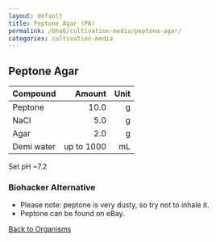 ```yaml
---
layout: default
title: Peptone Agar (PA)
permalink: /bha6/cultivation-media/peptone-agar/
categories: cultivation-media
---
```


## Peptone Agar

|Compound| Amount | Unit |
|:-------|-------:|-----:|
|Peptone|10.0|g|
|NaCl|5.0|g|
|Agar|2.0|g|
|Demi water| up to 1000|mL|

Set pH ~7.2

### Biohacker Alternative

* Please note: peptone is very dusty, so try not to inhale it.
* Peptone can be found on eBay.

[Back to Organisms](/bha6/organisms/)
